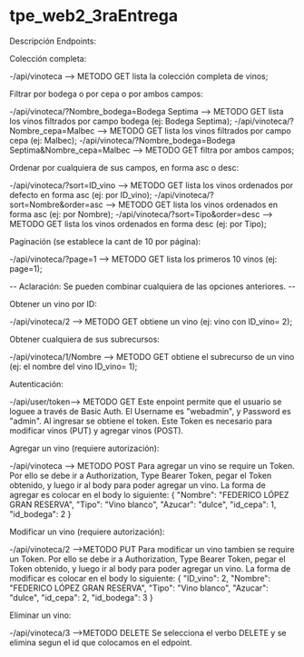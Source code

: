 # tpe_web2_3raEntrega

Descripción Endpoints:

 Colección completa:

 -/api/vinoteca --> METODO GET lista la colección completa de vinos;

 Filtrar por bodega o por cepa o por ambos campos:

 -/api/vinoteca/?Nombre_bodega=Bodega Septima --> METODO GET lista los vinos filtrados por campo bodega (ej: Bodega Septima);
 -/api/vinoteca/?Nombre_cepa=Malbec --> METODO GET lista los vinos filtrados por campo cepa (ej: Malbec);
 -/api/vinoteca/?Nombre_bodega=Bodega Septima&Nombre_cepa=Malbec --> METODO GET filtra por ambos campos;

 Ordenar por cualquiera de sus campos, en forma asc o desc:

 -/api/vinoteca/?sort=ID_vino --> METODO GET lista los vinos ordenados por defecto en forma asc (ej: por ID_vino);
 -/api/vinoteca/?sort=Nombre&order=asc --> METODO GET lista los vinos ordenados en forma asc (ej: por Nombre);
 -/api/vinoteca/?sort=Tipo&order=desc --> METODO GET lista los vinos ordenados en forma desc (ej: por Tipo);

 Paginación (se establece la cant de 10 por página):

 -/api/vinoteca/?page=1 --> METODO GET lista los primeros 10 vinos (ej: page=1);

 -- Aclaración: Se pueden combinar cualquiera de las opciones anteriores. --

 Obtener un vino por ID:

 -/api/vinoteca/2 --> METODO GET obtiene un vino (ej: vino con ID_vino= 2);

 Obtener cualquiera de sus subrecursos:

 -/api/vinoteca/1/Nombre --> METODO GET obtiene el subrecurso de un vino (ej: el nombre del vino ID_vino= 1);

 Autenticación:

 -/api/user/token--> METODO GET Este enpoint permite que el usuario se loguee a través de Basic Auth. El Username es "webadmin", y Password es "admin". Al ingresar se obtiene el token. Este Token es necesario para modificar vinos (PUT) y agregar vinos (POST). 

 Agregar un vino (requiere autorización):
 
 -/api/vinoteca --> METODO POST
        Para agregar un vino se require un Token. Por ello se debe ir a Authorization, Type Bearer Token, pegar el Token obtenido, y luego ir al body para poder agregar un vino. La forma de agregar es colocar en el body lo siguiente:
                {
                    "Nombre": "FEDERICO LÓPEZ GRAN RESERVA",
                    "Tipo": "Vino blanco",
                    "Azucar": "dulce",
                    "id_cepa": 1,
                    "id_bodega": 2
                }

 Modificar un vino (requiere autorización):
 
 -/api/vinoteca/2 -->METODO PUT
        Para modificar un vino tambien se require un Token. Por ello se debe ir a Authorization, Type Bearer Token, pegar el Token obtenido, y luego ir al body para poder agregar un vino. La forma de modificar es colocar en el body lo siguiente:
                {
                    "ID_vino": 2,
                    "Nombre": "FEDERICO LÓPEZ GRAN RESERVA",
                    "Tipo": "Vino blanco",
                    "Azucar": "dulce",
                    "id_cepa": 2,
                    "id_bodega": 3
                }

 Eliminar un vino:
 
 -/api/vinoteca/3 -->METODO DELETE Se selecciona el verbo DELETE y se elimina segun el id que colocamos en el edpoint.
